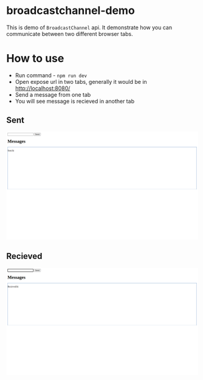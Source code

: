 # broadcastchannel-demo

This is demo of `BroadcastChannel` api. It demonstrate how you can communicate between two different browser tabs.

# How to use

* Run command - `npm run dev`
* Open expose url in two tabs, generally it would be in [http://localhost:8080/](http://localhost:8080/) 
* Send a message from one tab
* You will see message is recieved in another tab


## Sent
<img src="screenshots/sent.png">

## Recieved
<img src="screenshots/recieved.png">

